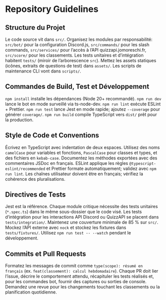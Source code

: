 # Repository Guidelines

## Structure du Projet
Le code source vit dans `src/`. Organisez les modules par responsabilité: `src/bot/` pour la configuration Discord.js, `src/commands/` pour les slash commands, `src/services/` pour l’accès à l’API quizzapi.jomoreschi.fr, `src/score/` pour les classements. Les tests unitaires et d’intégration habitent `tests/` (miroir de l’arborescence `src`). Mettez les assets statiques (icônes, extraits de questions de test) dans `assets/`. Les scripts de maintenance CLI vont dans `scripts/`.

## Commandes de Build, Test et Développement
`npm install` installe les dépendances (Node 20+ recommandé). `npm run dev` lance le bot en mode surveillé via ts-node-dev. `npm run lint` exécute ESLint + Prettier. `npm run test` lance Jest en mode rapide; ajoutez `--coverage` pour générer `coverage/`. `npm run build` compile TypeScript vers `dist/` prêt pour la production.

## Style de Code et Conventions
Écrivez en TypeScript avec indentation de deux espaces. Utilisez des noms `camelCase` pour variables et fonctions, `PascalCase` pour classes et types, et des fichiers en `kebab-case`. Documentez les méthodes exportées avec des commentaires JSDoc en français. ESLint applique les règles `@typescript-eslint/recommended` et Prettier formate automatiquement; validez avec `npm run lint`. Les chaînes utilisateur doivent être en français; vérifiez la cohérence des pluralisations.

## Directives de Tests
Jest est la référence. Chaque module critique nécessite des tests unitaires (`*.spec.ts`) dans le même sous-dossier que le code visé. Les tests d’intégration pour les interactions API Discord ou QuizzAPI se placent dans `tests/integration/`. Maintenez une couverture minimale de 85 % sur `src/`. Mockez l’API externe avec `nock` et stockez les fixtures dans `tests/fixtures/`. Utilisez `npm run test -- --watch` pendant le développement.

## Commits et Pull Requests
Formatez les messages de commit comme `type(scope): résumé en français` (ex. `feat(classement): calcul hebdomadaire`). Chaque PR doit lier l’issue, décrire le comportement attendu, récapituler les tests réalisés et, pour les commandes bot, fournir des captures ou sorties de console. Demandez une revue pour les changements touchant les classements ou la planification quotidienne.

